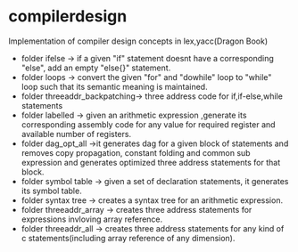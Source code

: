 # compilerdesign
Implementation of  compiler design concepts in lex,yacc(Dragon Book)
* folder ifelse -> if a given "if" statement doesnt have a corresponding "else", add an empty "else{}" statement.
* folder loops -> convert the given "for" and "dowhile" loop to "while" loop such that its semantic meaning is maintained.
* folder threeaddr_backpatching-> three address code for if,if-else,while statements
* folder labelled -> given an arithmetic expression ,generate its corresponding assembly code for any value for required register and available number of registers.
* folder dag_opt_all ->it generates dag for a given block of statements and removes copy propagation, constant folding and common sub expression and generates optimized three address statements for that block.
* folder symbol table -> given a set of declaration statements, it generates its symbol table.
* folder syntax tree -> creates a syntax tree for an arithmetic expression.
* folder threeaddr_array -> creates three address statements for expressions invloving array reference.
* folder threeaddr_all -> creates three address statements for any kind of c statements(including array reference of any dimension).
